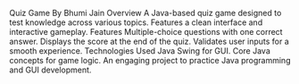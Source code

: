 Quiz Game
By Bhumi Jain
Overview
A Java-based quiz game designed to test knowledge across various topics. Features a clean interface and interactive gameplay.
Features
Multiple-choice questions with one correct answer.
Displays the score at the end of the quiz.
Validates user inputs for a smooth experience.
Technologies Used
Java Swing for GUI.
Core Java concepts for game logic.
An engaging project to practice Java programming and GUI development.
